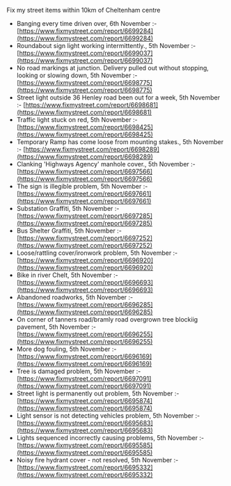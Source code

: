 Fix my street items within 10km of Cheltenham centre

<!-- fix_marker starts -->

- Banging every time driven over, 6th November :- [https://www.fixmystreet.com/report/6699284](https://www.fixmystreet.com/report/6699284)
- Roundabout sign light working intermittently., 5th November :- [https://www.fixmystreet.com/report/6699037](https://www.fixmystreet.com/report/6699037)
- No road markings at junction. Delivery pulled out without stopping, looking or slowing down, 5th November :- [https://www.fixmystreet.com/report/6698775](https://www.fixmystreet.com/report/6698775)
- Street light outside 36 Henley road been out for a week, 5th November :- [https://www.fixmystreet.com/report/6698681](https://www.fixmystreet.com/report/6698681)
- Traffic light stuck on red, 5th November :- [https://www.fixmystreet.com/report/6698425](https://www.fixmystreet.com/report/6698425)
- Temporary Ramp has come loose from mounting stakes., 5th November :- [https://www.fixmystreet.com/report/6698289](https://www.fixmystreet.com/report/6698289)
- Clanking 'Highways Agency' manhole cover., 5th November :- [https://www.fixmystreet.com/report/6697566](https://www.fixmystreet.com/report/6697566)
- The sign is illegible problem, 5th November :- [https://www.fixmystreet.com/report/6697661](https://www.fixmystreet.com/report/6697661)
- Substation Graffiti, 5th November :- [https://www.fixmystreet.com/report/6697285](https://www.fixmystreet.com/report/6697285)
- Bus Shelter Graffiti, 5th November :- [https://www.fixmystreet.com/report/6697252](https://www.fixmystreet.com/report/6697252)
- Loose/rattling cover/ironwork problem, 5th November :- [https://www.fixmystreet.com/report/6696920](https://www.fixmystreet.com/report/6696920)
- Bike in river Chelt, 5th November :- [https://www.fixmystreet.com/report/6696693](https://www.fixmystreet.com/report/6696693)
- Abandoned roadworks, 5th November :- [https://www.fixmystreet.com/report/6696285](https://www.fixmystreet.com/report/6696285)
- On corner of tanners road/bramly road overgrown tree blockiig pavement, 5th November :- [https://www.fixmystreet.com/report/6696255](https://www.fixmystreet.com/report/6696255)
- More dog fouling, 5th November :- [https://www.fixmystreet.com/report/6696169](https://www.fixmystreet.com/report/6696169)
- Tree is damaged problem, 5th November :- [https://www.fixmystreet.com/report/6697091](https://www.fixmystreet.com/report/6697091)
- Street light is permanently out problem, 5th November :- [https://www.fixmystreet.com/report/6695874](https://www.fixmystreet.com/report/6695874)
- Light sensor is not detecting vehicles problem, 5th November :- [https://www.fixmystreet.com/report/6695683](https://www.fixmystreet.com/report/6695683)
- Lights sequenced incorrectly causing problems, 5th November :- [https://www.fixmystreet.com/report/6695585](https://www.fixmystreet.com/report/6695585)
- Noisy fire hydrant cover - not resolved, 5th November :- [https://www.fixmystreet.com/report/6695332](https://www.fixmystreet.com/report/6695332)

<!-- fix_marker ends -->